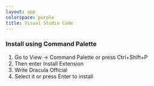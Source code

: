```yaml
---
layout: app
colorspace: purple
title: Visual Studio Code
---
```


### Install using Command Palette

1. Go to View -> Command Palette or press Ctrl+Shift+P
2. Then enter Install Extension
3. Write Dracula Official
4. Select it or press Enter to install

